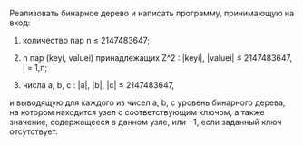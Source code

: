 Реализовать бинарное дерево и написать программу, принимающую на вход:

1. количество пар n ≤ 2147483647;

2. n  пар (keyi, valuei) принадлежащих Z^2 : |keyi|, |valuei| ≤ 2147483647, i = 1,n;

3. числа a, b, c : |a|, |b|, |c| ≤ 2147483647,

и выводящую для каждого из чисел a, b, c уровень бинарного дерева, на котором находится узел с соответствующим ключом, а также значение, содержащееся в данном узле, или −1, если заданный ключ отсутствует.


